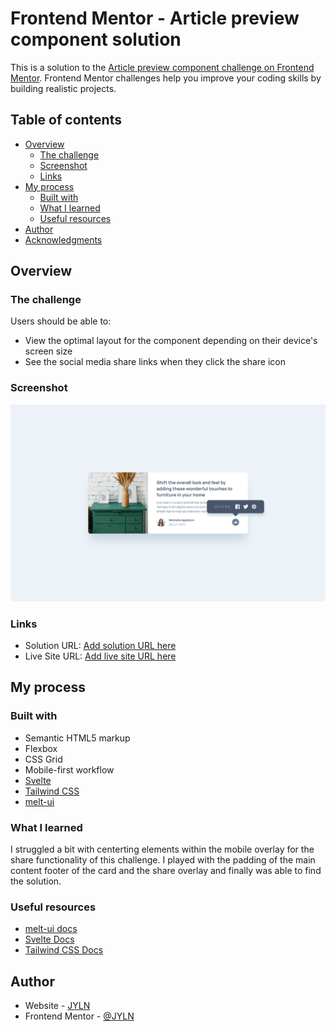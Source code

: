 # Frontend Mentor - Article preview component solution

This is a solution to the [Article preview component challenge on Frontend Mentor](https://www.frontendmentor.io/challenges/article-preview-component-dYBN_pYFT). Frontend Mentor challenges help you improve your coding skills by building realistic projects.

## Table of contents

- [Overview](#overview)
  - [The challenge](#the-challenge)
  - [Screenshot](#screenshot)
  - [Links](#links)
- [My process](#my-process)
  - [Built with](#built-with)
  - [What I learned](#what-i-learned)
  - [Useful resources](#useful-resources)
- [Author](#author)
- [Acknowledgments](#acknowledgments)

## Overview

### The challenge

Users should be able to:

- View the optimal layout for the component depending on their device's screen size
- See the social media share links when they click the share icon

### Screenshot

![](./screenshot.png)

### Links

- Solution URL: [Add solution URL here](https://your-solution-url.com)
- Live Site URL: [Add live site URL here](https://your-live-site-url.com)

## My process

### Built with

- Semantic HTML5 markup
- Flexbox
- CSS Grid
- Mobile-first workflow
- [Svelte][svelteweb]
- [Tailwind CSS][tailwinddocs]
- [melt-ui][meltuidocs]

### What I learned

I struggled a bit with centerting elements within the mobile overlay for the share functionality of this challenge. I played with the padding of the main content footer of the card and the share overlay and finally was able to find the solution.

### Useful resources

- [melt-ui docs][meltuidocs]
- [Svelte Docs][svelteweb]
- [Tailwind CSS Docs][tailwinddocs]

## Author

- Website - [JYLN](https://jyln.dev)
- Frontend Mentor - [@JYLN](https://www.frontendmentor.io/profile/JYLN)

[meltuidocs]: https://www.melt-ui.com/docs/introduction
[tailwinddocs]: https://tailwindcss.com/docs
[svelteweb]: https://svelte.dev/
